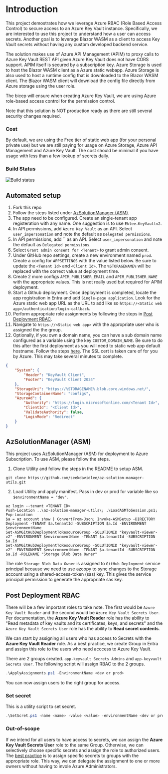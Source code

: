 # Introduction

This project demostrates how we leverage Azure RBAC (Role Based Access Control) to secure access to an Azure Key Vault instance. Specifically, we are interested to use this project to understand how a user can access secrets. Another goal is to leverage Blazor WASM as a client to access Key Vault secrets without having any custom developed backend service.

The solution makes use of Azure API Management (APIM) to proxy calls to Azure Key Vault REST API given Azure Key Vault does not have CORS support. APIM itself is secured by a subscription key. Azure Storage is used to host the Blazor WASM client as a Azure static webapp. Azure Storage is also used to host a runtime config that is downloaded to the Blazor WASM client. The Blazor WASM client will download the config file directly from Azure storage using the user role. 

The bicep will ensure when creating Azure Key Vault, we are using Azure role-based access control for the permission control.

Note that this solution is NOT production ready as there are still several security changes required.

### Cost

By default, we are using the Free tier of static web app (for your personal private use) but we are still paying for usage on Azure Storage, Azure API Management and Azure Key Vault. The cost should be minimal if you have usage with less than a few lookup of secrets daily.

### Build Status
![Build status](https://github.com/seekdavidlee/Eklee-KeyVault/actions/workflows/app.yml/badge.svg)

## Automated setup

1. Fork this repo
1. Follow the steps listed under [AzSolutionManager (ASM)](#azsolutionmanager-asm).
1. The app need to be configured. Create an single-tenant app registeration with any name. One suggestion is to use `Eklee.KeyVaultv2`.
1. In API permissions, add `Azure Key Vault` as an API. Select `user_impersonation` and note the default as `Delegated permissions`.
1. In API permissions, add `` as an API. Select `user_impersonation` and note the default as `Delegated permissions`.
1. Select `Grant admin consent for <Tenant>` to grant admin consent.
1. Under GitHub repo settings, create a new environment named `prod`. Create a config for `APPSETTINGS` with the value listed below. Be sure to update the `<Tenant Id>` and `<Client Id>`. The `%STORAGENAME%` will be replaced with the correct value at deployment time.
1. Create 2 more configs `APIM_PUBLISHER_EMAIL` and `APIM_PUBLISHER_NAME` with the appropriate values. This is not really used but required for APIM deployment.
1. Start a Github deployment. Once deployment is completed, locate the app registration in Entra and add `Single-page application`. Look for the Azure static web app URL as the URL to add like so `https://<Static web app>/authentication/login-callback`.
1. Perform appropriate role assignments by following the steps in [Post Deployment RBAC](#post-deployment-rbac).
1. Navigate to `https://<Static web app>` with the appropriate user who is assigned the the group.
1. Optionally, if you own a domain name, you can have a sub domain name configured as a variable using the key `CUSTOM_DOMAIN_NAME`. Be sure to do this after the first deployment as you will need to static web app default hostname. Follow the steps [here](https://learn.microsoft.com/en-us/azure/static-web-apps/custom-domain). The SSL cert is taken care of for you by Azure. This may take several minutes to complete.

```json
{
	"System": {
		"Header": "KeyVault Client",
		"Footer": "KeyVault Client 2024"
	},
	"StorageUri": "https://%STORAGENAME%.blob.core.windows.net/",
	"StorageContainerName": "configs",
	"AzureAd": {
		"Authority": "https://login.microsoftonline.com/<Tenant Id>",
		"ClientId": "<Client Id>",
		"ValidateAuthority": false,
		"LoginMode": "Redirect"
	}
}
```
## AzSolutionManager (ASM)

This project uses AzSolutionManager (ASM) for deployment to Azure Subscription. To use ASM, please follow the steps.

1. Clone Utility and follow the steps in the README to setup ASM.

```
git clone https://github.com/seekdavidlee/az-solution-manager-utils.git
```

2. Load Utility and apply manifest. Pass in dev or prod for variable like so ``` $environmentName = "dev" ```.

```
az login --tenant <TENANT ID>
Push-Location ..\az-solution-manager-utils\; .\LoadASMToSession.ps1; Pop-Location
$a = az account show | ConvertFrom-Json; Invoke-ASMSetup -DIRECTORY Deployment -TENANT $a.tenantId -SUBSCRIPTION $a.Id -ENVIRONMENT $environmentName
Set-ASMGitHubDeploymentToResourceGroup -SOLUTIONID "keyvault-viewer-v2" -ENVIRONMENT $environmentName -TENANT $a.tenantId -SUBSCRIPTION $a.Id
Set-ASMGitHubDeploymentToResourceGroup -SOLUTIONID "keyvault-viewer-v2" -ENVIRONMENT $environmentName -TENANT $a.tenantId -SUBSCRIPTION $a.Id -ROLENAME "Storage Blob Data Owner"
```

The role `Storage Blob Data Owner` is assigned to `GitHub Deployment` service principal because we need to use azcopy to sync changes to the Storage account using a shared-access-token (sas) key. This gives the service principal permission to generate the appropriate sas key.

## Post Deployment RBAC

There will be a few important roles to take note. The first would be `Azure Key Vault Reader` and the second would be `Azure Key Vault Secrets User`. Per documentation, the **Azure Key Vault Reader** role has the ability to "Read metadata of key vaults and its certificates, keys, and secrets" and the `Azure Key Vault Secrets User` role has the ability to **Read secret contents**. 

We can start by assigning all users who has access to Secrets with the **Azure Key Vault Reader** role. As a best practice, we create Group in Entra and assign this role to the users who need acccess to Azure Key Vault.

There are 2 groups created. `app-keyvault Secrets Admins` and `app-keyvault Secrets User`. The following script will assign RBAC to the 2 groups.

```powershell
.\ApplyAssignments.ps1 -EnvironmentName <dev or prod>
```

You can now assign users to the right group for access.

### Set secret

This is a utility script to set secret.

```powershell
.\SetScret.ps1 -name <name> -value <value> -environmentName <dev or prod>
```

### Out-of-scope

If we intend for all users to have access to secrets, we can assign the **Azure Key Vault Secrets User** role to the same Group. Otherwise, we can selectively choose specific secrets and assign the role to authorized users. The [best practice](https://docs.microsoft.com/en-us/azure/active-directory/roles/best-practices#6-use-groups-for-azure-ad-role-assignments-and-delegate-the-role-assignment) is to assign specific secrets to groups with the appropriate role. This way, we can delegate the assignment to one or more owners without having to invole Azure Administrators.